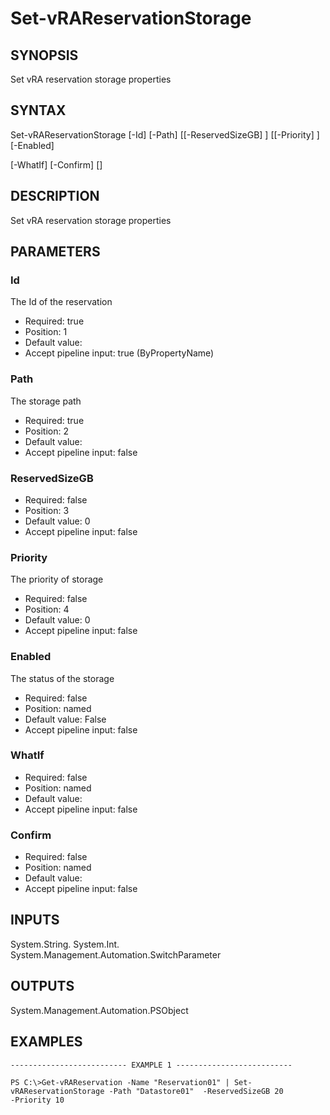 # Set-vRAReservationStorage

## SYNOPSIS
    
Set vRA reservation storage properties

## SYNTAX
 Set-vRAReservationStorage [-Id] <String> [-Path] <String> [[-ReservedSizeGB] <Int32>] [[-Priority] <Int32>] [-Enabled]  [-WhatIf] [-Confirm] [<CommonParameters>]    

## DESCRIPTION

Set vRA reservation storage properties

## PARAMETERS


### Id

The Id of the reservation

* Required: true
* Position: 1
* Default value: 
* Accept pipeline input: true (ByPropertyName)

### Path

The storage path

* Required: true
* Position: 2
* Default value: 
* Accept pipeline input: false

### ReservedSizeGB


* Required: false
* Position: 3
* Default value: 0
* Accept pipeline input: false

### Priority

The priority of storage

* Required: false
* Position: 4
* Default value: 0
* Accept pipeline input: false

### Enabled

The status of the storage

* Required: false
* Position: named
* Default value: False
* Accept pipeline input: false

### WhatIf


* Required: false
* Position: named
* Default value: 
* Accept pipeline input: false

### Confirm


* Required: false
* Position: named
* Default value: 
* Accept pipeline input: false

## INPUTS

System.String.
System.Int.
System.Management.Automation.SwitchParameter

## OUTPUTS

System.Management.Automation.PSObject

## EXAMPLES
```
-------------------------- EXAMPLE 1 --------------------------

PS C:\>Get-vRAReservation -Name "Reservation01" | Set-vRAReservationStorage -Path "Datastore01"  -ReservedSizeGB 20 
-Priority 10
```

